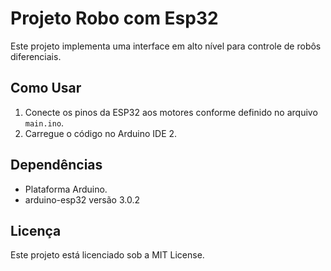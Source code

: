 # Projeto Robo com Esp32

Este projeto implementa uma interface em alto nível para controle de robôs diferenciais.

## Como Usar

1. Conecte os pinos da ESP32 aos motores conforme definido no arquivo `main.ino`.
2. Carregue o código no Arduino IDE 2.

## Dependências

- Plataforma Arduino.
- arduino-esp32 versão 3.0.2

## Licença

Este projeto está licenciado sob a MIT License.
